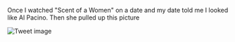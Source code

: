 Once I watched "Scent of a Women" on a date and my date told me I looked like Al Pacino. Then she pulled up this picture


![Tweet image](/assets/crosspoast/FvH6TtbaIAMJk7R.jpg)

